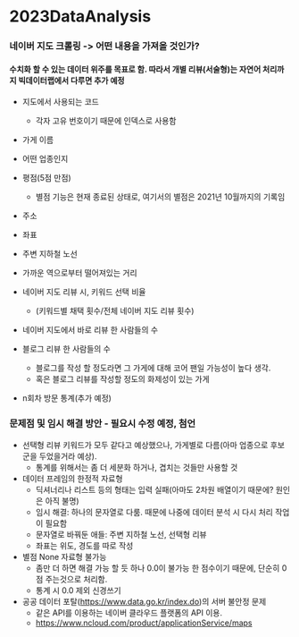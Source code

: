 # 2023DataAnalysis

### 네이버 지도 크롤링 -> 어떤 내용을 가져올 것인가?
#### 수치화 할 수 있는 데이터 위주를 목표로 함. 따라서 개별 리뷰(서술형)는 자연어 처리까지 빅데이터랩에서 다루면 추가 예정

* 지도에서 사용되는 코드 
   * 각자 고유 번호이기 때문에 인덱스로 사용함
* 가게 이름
* 어떤 업종인지
* 평점(5점 만점)
  * 별점 기능은 현재 종료된 상태로, 여기서의 별점은 2021년 10월까지의 기록임
* 주소
* 좌표
* 주변 지하철 노선
* 가까운 역으로부터 떨어져있는 거리
* 네이버 지도 리뷰 시, 키워드 선택 비율
  * (키워드별 채택 횟수/전체 네이버 지도 리뷰 횟수)
* 네이버 지도에서 바로 리뷰 한 사람들의 수
* 블로그 리뷰 한 사람들의 수
  * 블로그를 작성 할 정도라면 그 가게에 대해 코어 팬일 가능성이 높다 생각.
  * 혹은 블로그 리뷰를 작성할 정도의 화제성이 있는 가게
  
 * n회차 방문 통계(추가 예정)

### 문제점 및 임시 해결 방안 - 필요시 수정 예정, 첨언
* 선택형 리뷰 키워드가 모두 같다고 예상했으나, 가게별로 다름(아마 업종으로 후보군을 두었을거라 예상).
  * 통계를 위해서는 좀 더 세분화 하거나, 겹치는 것들만 사용할 것
* 데이터 프레임의 한정적 자료형
  * 딕셔너리나 리스트 등의 형태는 입력 실패(아마도 2차원 배열이기 때문에? 원인은 아직 불명)
  * 임시 해결: 하나의 문자열로 다룸. 때문에 나중에 데이터 분석 시 다시 처리 작업이 필요함
  * 문자열로 바꿔둔 애들: 주변 지하철 노선, 선택형 리뷰
  * 좌표는 위도, 경도를 따로 작성
* 별점 None 자료형 불가능
  * 좀만 더 하면 해결 가능 할 듯 하나 0.0이 불가능 한 점수이기 때문에, 단순히 0점 주는것으로 처리함.
  * 통계 시 0.0 제외 신경쓰기
* 공공 데이터 포탈(https://www.data.go.kr/index.do)의 서버 불안정 문제
  * 같은 API를 이용하는 네이버 클라우드 플랫폼의 API 이용.
  * https://www.ncloud.com/product/applicationService/maps
